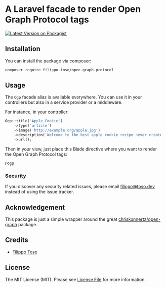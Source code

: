 # A Laravel facade to render Open Graph Protocol tags

[![Latest Version on Packagist](https://img.shields.io/packagist/v/filippo-toso/open-graph-protocol.svg?style=flat-square)](https://packagist.org/packages/filippo-toso/open-graph-protocol)

## Installation

You can install the package via composer:

```bash
composer require filippo-toso/open-graph-protocol
```

## Usage

The `Ogp` facade alias is available everywhere. You can use it in your controllers but also in a service provider or a middleware. 

For instance, in your controller:

```php
Ogp::title('Apple Cookie')
    ->type('article')
    ->image('http://example.org/apple.jpg')
    ->description('Welcome to the best apple cookie recipe never created.')
    ->url();
```

Then in your view, just place this Blade directive where you want to render the Open Graph Protocol tags:

```blade
@ogp
```

### Security

If you discover any security related issues, please email filippo@toso.dev instead of using the issue tracker.

## Acknowledgement

This package is just a simple wrapper around the great [chriskonnertz/open-graph](https://github.com/chriskonnertz/open-graph) package. 

## Credits

- [Filippo Toso](https://github.com/filippotoso)

## License

The MIT License (MIT). Please see [License File](LICENSE.md) for more information.
